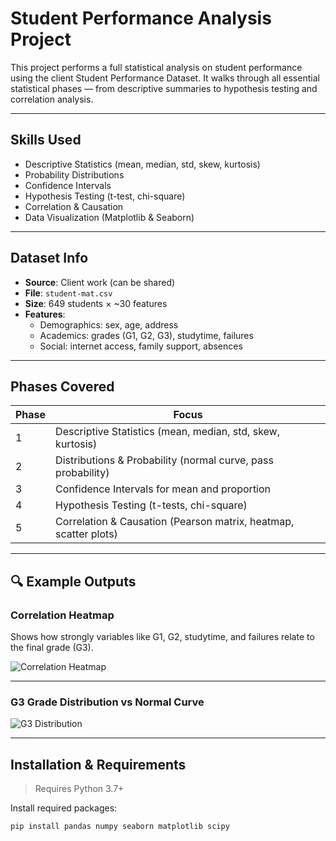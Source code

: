 # Student Performance Analysis Project

This project performs a full statistical analysis on student performance using the client Student Performance Dataset. It walks through all essential statistical phases — from descriptive summaries to hypothesis testing and correlation analysis.

---

## Skills Used

- Descriptive Statistics (mean, median, std, skew, kurtosis)
- Probability Distributions
- Confidence Intervals
- Hypothesis Testing (t-test, chi-square)
- Correlation & Causation
- Data Visualization (Matplotlib & Seaborn)

---

## Dataset Info

- **Source**: Client work (can be shared)
- **File**: `student-mat.csv`
- **Size**: 649 students × ~30 features
- **Features**:
  - Demographics: sex, age, address
  - Academics: grades (G1, G2, G3), studytime, failures
  - Social: internet access, family support, absences

---

## Phases Covered

| Phase | Focus |
|-------|-----------------------------|
| 1     | Descriptive Statistics (mean, median, std, skew, kurtosis) |
| 2     | Distributions & Probability (normal curve, pass probability) |
| 3     | Confidence Intervals for mean and proportion |
| 4     | Hypothesis Testing (t-tests, chi-square) |
| 5     | Correlation & Causation (Pearson matrix, heatmap, scatter plots) |

---

## 🔍 Example Outputs

### Correlation Heatmap
Shows how strongly variables like G1, G2, studytime, and failures relate to the final grade (G3).

![Correlation Heatmap](outputs/correlation_heatmap.png)

---

### G3 Grade Distribution vs Normal Curve

![G3 Distribution](outputs/g3_vs_normal.png)

---

## Installation & Requirements

> Requires Python 3.7+

Install required packages:

```bash
pip install pandas numpy seaborn matplotlib scipy

